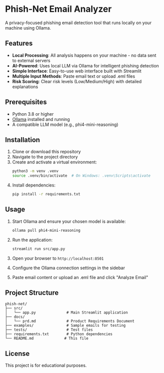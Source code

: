 # Phish-Net Email Analyzer

A privacy-focused phishing email detection tool that runs locally on your machine using Ollama.

## Features

- **Local Processing**: All analysis happens on your machine - no data sent to external servers
- **AI-Powered**: Uses local LLM via Ollama for intelligent phishing detection
- **Simple Interface**: Easy-to-use web interface built with Streamlit
- **Multiple Input Methods**: Paste email text or upload .eml files
- **Risk Scoring**: Clear risk levels (Low/Medium/High) with detailed explanations

## Prerequisites

- Python 3.8 or higher
- [Ollama](https://ollama.ai/) installed and running
- A compatible LLM model (e.g., phi4-mini-reasoning)

## Installation

1. Clone or download this repository
2. Navigate to the project directory
3. Create and activate a virtual environment:
   ```bash
   python3 -m venv .venv
   source .venv/bin/activate  # On Windows: .venv\Scripts\activate
   ```
4. Install dependencies:
   ```bash
   pip install -r requirements.txt
   ```

## Usage

1. Start Ollama and ensure your chosen model is available:
   ```bash
   ollama pull phi4-mini-reasoning
   ```

2. Run the application:
   ```bash
   streamlit run src/app.py
   ```

3. Open your browser to `http://localhost:8501`

4. Configure the Ollama connection settings in the sidebar

5. Paste email content or upload an .eml file and click "Analyze Email"

## Project Structure

```
phish-net/
├── src/
│   └── app.py              # Main Streamlit application
├── docs/
│   └── prd.md              # Product Requirements Document
├── examples/               # Sample emails for testing
├── tests/                  # Test files
├── requirements.txt        # Python dependencies
└── README.md              # This file
```

## License

This project is for educational purposes.